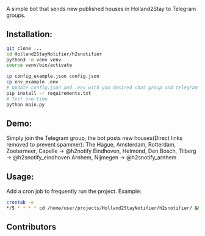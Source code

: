 A simple bot that sends new published houses in Holland2Stay to Telegram groups.

## Installation:
```bash
git clone ...
cd Holland2StayNotifier/h2snotifier
python3 -m venv venv
source venv/bin/activate

cp config_example.json config.json
cp env_example .env
# Update config.json and .env with you desired chat group and telegram bot
pip install -r requirements.txt
# Test one-time
python main.py
```

## Demo:
Simply join the Telegram group, the bot posts new houses(Direct links removed to prevent spammer):
The Hague, Amsterdam, Rotterdam, Zoetermeer, Capelle -> @h2notify
Eindhoven, Helmond, Den Bosch, Tilberg -> @h2snotify_eindhoven
Arnhem, Nijmegen  -> @h2snotify_arnhem

## Usage:
Add a cron job to frequently run the project. Example:
```bash
crontab -e
*/5 * * * * cd /home/user/projects/Holland2StayNotifier/h2snotifier/ && bash ./run.sh
```


## Contributors
